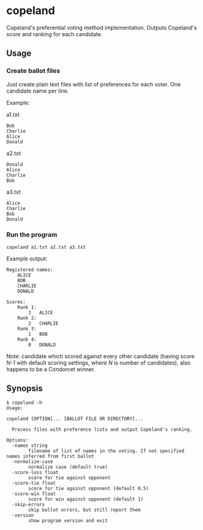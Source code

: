 # copeland

Copeland's preferential voting method implementation. Outputs Copeland's score and ranking for each candidate.

## Usage

### Create ballot files

Just create plain text files with list of preferences for each voter. One candidate name per line.

Example:

a1.txt

```
Bob
Charlie
Alice
Donald
```

a2.txt

```
Donald
Alice
Charlie
Bob
```

a3.txt

```
Alice
Charlie
Bob
Donald
```

### Run the program

```
copeland a1.txt a2.txt a3.txt
```

Example output:

```
Registered names:
	ALICE
	BOB
	CHARLIE
	DONALD

Scores:
	Rank 1:
		3	ALICE
	Rank 2:
		2	CHARLIE
	Rank 3:
		1	BOB
	Rank 4:
		0	DONALD
```

Note: candidate which scored against every other candidate (having score *N-1* with default scoring settings, where *N* is number of candidates), also happens to be a Condorcet winner.

## Synopsis

```
$ copeland -h
Usage:

copeland [OPTION]... [BALLOT FILE OR DIRECTORY]...

  Process files with preference lists and output Copeland's ranking.

Options:
  -names string
    	filename of list of names in the voting. If not specified names inferred from first ballot
  -normalize-case
    	normalize case (default true)
  -score-loss float
    	score for tie against opponent
  -score-tie float
    	score for tie against opponent (default 0.5)
  -score-win float
    	score for win against opponent (default 1)
  -skip-errors
    	skip ballot errors, but still report them
  -version
    	show program version and exit
```
